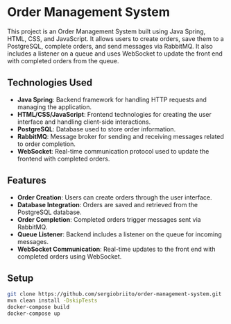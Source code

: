 # Order Management System

This project is an Order Management System built using Java Spring, HTML, CSS, and JavaScript. 
It allows users to create orders, save them to a PostgreSQL, complete orders, and send messages via RabbitMQ. 
It also includes a listener on a queue and uses WebSocket to update the front end with completed orders from the queue.

## Technologies Used

- **Java Spring**: Backend framework for handling HTTP requests and managing the application.
- **HTML/CSS/JavaScript**: Frontend technologies for creating the user interface and handling client-side interactions.
- **PostgreSQL**: Database used to store order information.
- **RabbitMQ**: Message broker for sending and receiving messages related to order completion.
- **WebSocket**: Real-time communication protocol used to update the frontend with completed orders.

## Features

- **Order Creation**: Users can create orders through the user interface.
- **Database Integration**: Orders are saved and retrieved from the PostgreSQL database.
- **Order Completion**: Completed orders trigger messages sent via RabbitMQ.
- **Queue Listener**: Backend includes a listener on the queue for incoming messages.
- **WebSocket Communication**: Real-time updates to the front end with completed orders using WebSocket.

## Setup

```bash
git clone https://github.com/sergiobriito/order-management-system.git
mvn clean install -DskipTests
docker-compose build
docker-compose up

